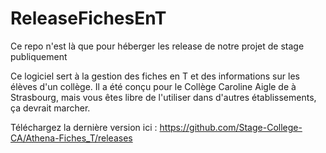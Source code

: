 # ReleaseFichesEnT

Ce repo n'est là que pour héberger les release de notre projet de stage publiquement

Ce logiciel sert à la gestion des fiches en T et des informations sur les élèves d'un collège. 
Il a été conçu pour le Collège Caroline Aigle de à Strasbourg, mais vous êtes libre de l'utiliser dans d'autres établissements, ça devrait marcher. 

Téléchargez la dernière version ici : https://github.com/Stage-College-CA/Athena-Fiches_T/releases

